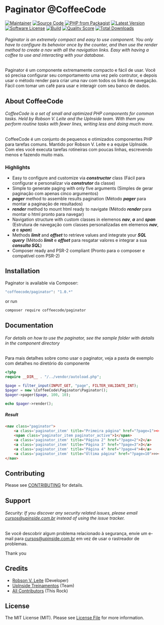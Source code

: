 # Paginator @CoffeeCode

[![Maintainer](http://img.shields.io/badge/maintainer-@robsonvleite-blue.svg?style=flat-square)](https://twitter.com/robsonvleite)
[![Source Code](http://img.shields.io/badge/source-coffeecode/paginator-blue.svg?style=flat-square)](https://github.com/robsonvleite/paginator)
[![PHP from Packagist](https://img.shields.io/packagist/php-v/coffeecode/paginator.svg?style=flat-square)](https://packagist.org/packages/coffeecode/paginator)
[![Latest Version](https://img.shields.io/github/release/robsonvleite/paginator.svg?style=flat-square)](https://github.com/robsonvleite/paginator/releases)
[![Software License](https://img.shields.io/badge/license-MIT-brightgreen.svg?style=flat-square)](LICENSE)
[![Build](https://img.shields.io/scrutinizer/build/g/robsonvleite/paginator.svg?style=flat-square)](https://scrutinizer-ci.com/g/robsonvleite/paginator)
[![Quality Score](https://img.shields.io/scrutinizer/g/robsonvleite/paginator.svg?style=flat-square)](https://scrutinizer-ci.com/g/robsonvleite/paginator)
[![Total Downloads](https://img.shields.io/packagist/dt/coffeecode/paginator.svg?style=flat-square)](https://packagist.org/packages/coffeecode/paginator)

###### Paginator is an extremely compact and easy to use component. You only have to configure its behavior once by the counter, and then use the render method to create a nav with all the navigation links. Easy with having a coffee to use and interacting with your database.

Paginator é um componente extremamente compacto e fácil de usar. Você só precisa configurar seu comportamento uma vez pelo contrutor, e depois usar o método render para criar uma nav com todos os links de navegação. Fácil com tomar um café para usar e interagir com seu banco de dados.

## About CoffeeCode

###### CoffeeCode is a set of small and optimized PHP components for common tasks. Held by Robson V. Leite and the UpInside team. With them you perform routine tasks with fewer lines, writing less and doing much more.

CoffeeCode é um conjunto de pequenos e otimizados componentes PHP para tarefas comuns. Mantido por Robson V. Leite e a equipe UpInside. Com eles você executa tarefas rotineiras com poucas linhas, escrevendo menos e fazendo muito mais.

### Highlights


- Easy to configure and customize via ***constructor*** class (Fácil para configurar e personalizar via ***construtor*** da classe)
- Simple to generate paging with only five arguments (Simples de gerar paginação com apenas cinco argumentos)
- ***pager*** method to assemble results pagination (Método ***pager*** para montar a paginação de resultados)
- ***render*** method to mount html ready to navigate (Método ***render*** para montar o html pronto para navegar)
- Navigation structure with custom classes in elemenos ***nav***, ***a*** and ***span*** (Estrutura de navegação com classes personalizadas em elemenos ***nav***, ***a*** e ***span***)
- Methods ***limit*** and ***offset*** to retrieve values ​​and integrate your ***SQL query*** (Método ***limit*** e ***offset*** para resgatar valores e integrar a sua ***consulta SQL***)
- Composer ready and PSR-2 compliant (Pronto para o composer e compatível com PSR-2)

## Installation

Paginator is available via Composer:

```bash
"coffeecode/paginator": "1.0.*"
```

or run

```bash
composer require coffeecode/paginator
```

## Documentation

###### For details on how to use the paginator, see the sample folder with details in the component directory

Para mais detalhes sobre como usar o paginator, veja a pasta de exemplo com detalhes no diretório do componente

```php
<?php
require __DIR__ . "/../vendor/autoload.php";

$page = filter_input(INPUT_GET, "page", FILTER_VALIDATE_INT);
$pager = new \CoffeeCode\Paginator\Paginator();
$pager->pager($page, 100, 10);

echo $pager->render();
```

##### Result

````html
<nav class="paginator">
    <a class='paginator_item' title="Primeira página" href="?page=1"><<</a>
    <span class="paginator_item paginator_active">1</span>
    <a class='paginator_item' title="Página 2" href="?page=2">2</a>
    <a class='paginator_item' title="Página 3" href="?page=3">3</a>
    <a class='paginator_item' title="Página 4" href="?page=4">4</a>
    <a class='paginator_item' title="Última página" href="?page=10">>></a>
</nav>
````

## Contributing

Please see [CONTRIBUTING](https://github.com/robsonvleite/paginator/blob/master/CONTRIBUTING.md) for details.

## Support

###### Security: If you discover any security related issues, please email cursos@upinside.com.br instead of using the issue tracker.

Se você descobrir algum problema relacionado à segurança, envie um e-mail para cursos@upinside.com.br em vez de usar o rastreador de problemas.

Thank you

## Credits

- [Robson V. Leite](https://github.com/robsonvleite) (Developer)
- [UpInside Treinamentos](https://github.com/upinside) (Team)
- [All Contributors](https://github.com/robsonvleite/paginator/contributors) (This Rock)

## License

The MIT License (MIT). Please see [License File](https://github.com/robsonvleite/paginator/blob/master/LICENSE) for more information.